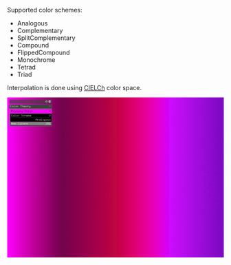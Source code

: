 Supported color schemes:

* Analogous
* Complementary
* SplitComplementary
* Compound
* FlippedCompound
* Monochrome
* Tetrad
* Triad

Interpolation is done using [CIELCh](https://en.wikipedia.org/wiki/CIELAB_color_space#Cylindrical_representation:_CIELCh_or_CIEHLC) color space.

![](ofxColorTheory.gif)
